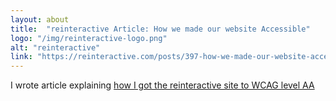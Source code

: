 ```yaml
---
layout: about
title:  "reinteractive Article: How we made our website Accessible"
logo: "/img/reinteractive-logo.png"
alt: "reinteractive"
link: "https://reinteractive.com/posts/397-how-we-made-our-website-accessible"
---
```


I wrote article explaining [how I got the reinteractive site to WCAG level AA](/publications/#reinteractive-a11y-website-2019)
